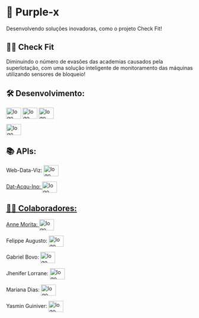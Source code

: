 # 🦾 Purple-x

Desenvolvendo soluções inovadoras, como o projeto Check Fit!

## 🏋️‍♂️ Check Fit

Diminuindo o número de evasões das academias causados pela superlotação, com uma solução inteligente de monitoramento das máquinas utilizando sensores de bloqueio!

## 🛠️ Desenvolvimento:


<img align="center" height="30" width="40" alt="logo HTML" src="https://cdn.jsdelivr.net/gh/devicons/devicon@latest/icons/html5/html5-original.svg" />

<img align="center" height="30" width="40" alt="logo HTML" src="https://cdn.jsdelivr.net/gh/devicons/devicon@latest/icons/css3/css3-original.svg" />

<img align="center" height="30" width="40" alt="logo HTML" src="https://cdn.jsdelivr.net/gh/devicons/devicon@latest/icons/javascript/javascript-original.svg" />

<img align="center" height="30" width="40" alt="logo MySql" src="https://cdn.jsdelivr.net/gh/devicons/devicon/icons/mysql/mysql-plain-wordmark.svg" /><br>



## 📚 APIs:

Web-Data-Viz: <a href="https://github.com/BandTec/web-data-viz" target="_blank"><img align="center" height="30" width="40" alt="logo GitHub" src="https://cdn.jsdelivr.net/gh/devicons/devicon/icons/github/github-original.svg" />

Dat-Acqu-Ino: <a href="https://github.com/BandTec/dat-acqu-ino" target="_blank"><img align="center" height="30" width="40" alt="logo GitHub" src="https://cdn.jsdelivr.net/gh/devicons/devicon/icons/github/github-original.svg" />

## 👨‍💻 Colaboradores:

Anne Morita: <a href="https://github.com/annemorita" target="_blank"><img align="center" height="30" width="40" alt="logo GitHub" src="https://cdn.jsdelivr.net/gh/devicons/devicon/icons/github/github-original.svg" />
</a>

Felippe Augusto: <a href="https://github.com/Felippe-ASLopes" target="_blank"><img align="center" height="30" width="40" alt="logo GitHub" src="https://cdn.jsdelivr.net/gh/devicons/devicon/icons/github/github-original.svg" />
</a>

Gabriel Bovo: <a href="https://github.com/Gabriellbovo" target="_blank"><img align="center" height="30" width="40" alt="logo GitHub" src="https://cdn.jsdelivr.net/gh/devicons/devicon/icons/github/github-original.svg" />
</a>

Jhenifer Lorrane: <a href="https://github.com/jheniferlorrane" target="_blank"><img align="center" height="30" width="40" alt="logo GitHub" src="https://cdn.jsdelivr.net/gh/devicons/devicon/icons/github/github-original.svg" />
</a>

Mariana Dias: <a href="https://github.com/marianalopesz" target="_blank"><img align="center" height="30" width="40" alt="logo GitHub" src="https://cdn.jsdelivr.net/gh/devicons/devicon/icons/github/github-original.svg" />
</a>

Yasmin Guiniver: <a href="https://github.com/YasminGuiniver" target="_blank"><img align="center" height="30" width="40" alt="logo GitHub" src="https://cdn.jsdelivr.net/gh/devicons/devicon/icons/github/github-original.svg" />
</a>

